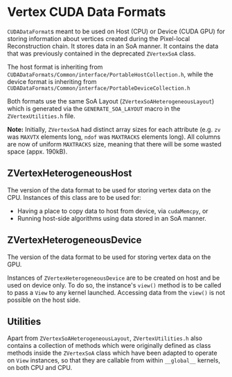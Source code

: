 # Vertex CUDA Data Formats

`CUDADataFormat`s meant to be used on Host (CPU) or Device (CUDA GPU) for
storing information about vertices created during the Pixel-local Reconstruction
chain. It stores data in an SoA manner. It contains the data that was previously
contained in the deprecated `ZVertexSoA` class. 

The host format is inheriting from `CUDADataFormats/Common/interface/PortableHostCollection.h`,
while the device format is inheriting from `CUDADataFormats/Common/interface/PortableDeviceCollection.h`

Both formats use the same SoA Layout (`ZVertexSoAHeterogeneousLayout`) which is generated
via the `GENERATE_SOA_LAYOUT` macro in the `ZVertexUtilities.h` file.

**Note:** Initially, `ZVertexSoA` had distinct array sizes for each attribute (e.g. `zv` was `MAXVTX` elements
long, `ndof` was `MAXTRACKS` elements long). All columns are now of uniform `MAXTRACKS` size, 
meaning that there will be some wasted space (appx. 190kB). 


## ZVertexHeterogeneousHost

The version of the data format to be used for storing vertex data on the CPU. 
Instances of this class are to be used for:

- Having a place to copy data to host from device, via `cudaMemcpy`, or
- Running host-side algorithms using data stored in an SoA manner.

## ZVertexHeterogeneousDevice

The version of the data format to be used for storing vertex data on the GPU.

Instances of `ZVertexHeterogeneousDevice` are to be created on host and be
used on device only. To do so, the instance's `view()` method is to be called
to pass a `View` to any kernel launched. Accessing data from the `view()` is not
possible on the host side.

## Utilities

Apart from `ZVertexSoAHeterogeneousLayout`, `ZVertexUtilities.h` also contains
a collection of methods which were originally
defined as class methods inside the `ZVertexSoA` class
which have been adapted to operate on `View` instances, so that they are callable
from within `__global__` kernels, on both CPU and CPU. 
